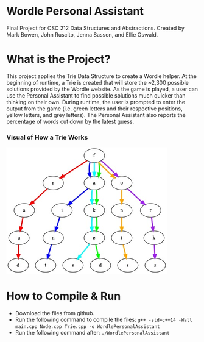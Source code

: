 # Wordle Personal Assistant
Final Project for CSC 212 Data Structures and Abstractions. Created by Mark Bowen, John Ruscito, Jenna Sasson, and Ellie Oswald. 

# What is the Project?
This project applies the Trie Data Structure to create a Wordle helper. At the beginning of runtime, a Trie is created that will store the ~2,300 possible solutions provided by the Wordle website. As the game is played, a user can use the Personal Assistant to find possible solutions much quicker than thinking on their own. During runtime, the user is prompted to enter the output from the game (i.e. green letters and their respective positions, yellow letters, and grey letters). The Personal Assistant also reports the percentage of words cut down by the latest guess. 

### Visual of How a Trie Works
![Trie Example](https://github.com/m-bowen/Personal-Wordle-Assistant/blob/main/trie_example.jpg?raw=true)


# How to Compile & Run
- Download the files from github.
- Run the following command to compile the files:
```g++ -std=c++14 -Wall main.cpp Node.cpp Trie.cpp -o WordlePersonalAssistant```
- Run the following command after:
```./WordlePersonalAssistant```

